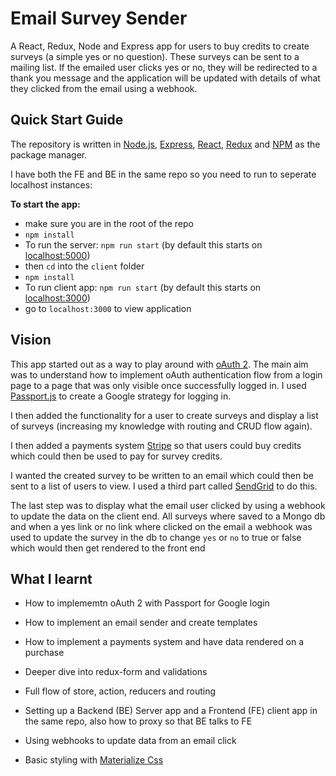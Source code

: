 # Email Survey Sender

A React, Redux, Node and Express app for users to buy credits to create surveys (a simple yes or no question).  These surveys can be sent to a mailing list.  If the emailed user clicks yes or no, they will be redirected to a thank you message and the application will be updated with details of what they clicked from the email using a webhook.

## Quick Start Guide

The repository is written in [Node.js](https://nodejs.org/en/), [Express](https://expressjs.com/), [React](https://reactjs.org/), [Redux](https://redux.js.org/) and [NPM](https://www.npmjs.com/) as the package manager.

I have both the FE and BE in the same repo so you need to run to seperate localhost instances:

**To start the app:**
- make sure you are in the root of the repo
- `npm install`
- To run the server: `npm run start` (by default this starts on [localhost:5000](localhost:5000))
- then `cd` into the `client` folder
- `npm install`
- To run client app: `npm run start` (by default this starts on [localhost:3000](localhost:3000))
- go to `localhost:3000` to view application

## Vision

This app started out as a way to play around with [oAuth 2](https://oauth.net/2/).  The main aim was to understand how to implement oAuth authentication flow from a login page to a page that was only visible once successfully logged in.  I used [Passport.js](http://www.passportjs.org/) to create a Google strategy for logging in.

I then added the functionality for a user to create surveys and display a list of surveys (increasing my knowledge with routing and CRUD flow again).  

I then added a payments system [Stripe](https://stripe.com/gb) so that users could buy credits which could then be used to pay for survey credits.  

I wanted the created survey to be written to an email which could then be sent to a list of users to view.  I used a third part called [SendGrid](https://sendgrid.com/) to do this.

The last step was to display what the email user clicked by using a webhook to update the data on the client end.  All surveys where saved to a Mongo db and when a yes link or no link where clicked on the email a webhook was used to update the survey in the db to change `yes` or `no` to true or false which would then get rendered to the front end

## What I learnt

* How to implememtn oAuth 2 with Passport for Google login
* How to implement an email sender and create templates
* How to implement a payments system and have data rendered on a purchase

* Deeper dive into redux-form and validations
* Full flow of store, action, reducers and routing
* Setting up a Backend (BE) Server app and a Frontend (FE) client app in the same repo, also how to proxy so that BE talks to FE
* Using webhooks to update data from an email click 
* Basic styling with [Materialize Css](https://materializecss.com/)
